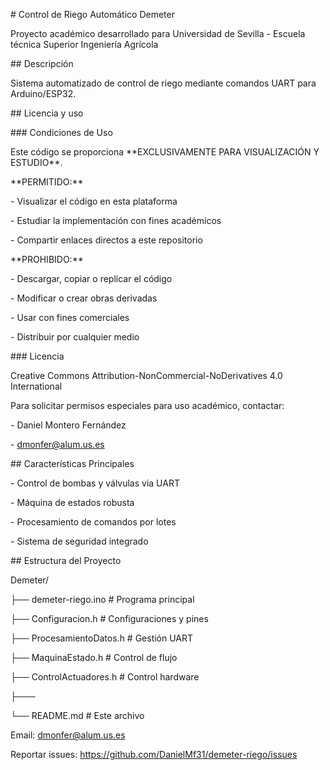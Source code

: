 \# Control de Riego Automático Demeter



Proyecto académico desarrollado para Universidad de Sevilla - Escuela técnica Superior Ingeniería Agrícola



\## Descripción



Sistema automatizado de control de riego mediante comandos UART para Arduino/ESP32.



\## Licencia y uso



\### Condiciones de Uso



Este código se proporciona \*\*EXCLUSIVAMENTE PARA VISUALIZACIÓN Y ESTUDIO\*\*.



\*\*PERMITIDO:\*\*

\- Visualizar el código en esta plataforma

\- Estudiar la implementación con fines académicos

\- Compartir enlaces directos a este repositorio



\*\*PROHIBIDO:\*\*

\- Descargar, copiar o replicar el código

\- Modificar o crear obras derivadas

\- Usar con fines comerciales

\- Distribuir por cualquier medio



\### Licencia



Creative Commons Attribution-NonCommercial-NoDerivatives 4.0 International



Para solicitar permisos especiales para uso académico, contactar:

\- Daniel Montero Fernández

\- dmonfer@alum.us.es



\## Características Principales



\- Control de bombas y válvulas via UART

\- Máquina de estados robusta

\- Procesamiento de comandos por lotes

\- Sistema de seguridad integrado



\## Estructura del Proyecto



Demeter/

├── demeter-riego.ino # Programa principal

├── Configuracion.h # Configuraciones y pines

├── ProcesamientoDatos.h # Gestión UART

├── MaquinaEstado.h # Control de flujo

├── ControlActuadores.h # Control hardware

├───

└── README.md # Este archivo







Email: dmonfer@alum.us.es

Reportar issues: https://github.com/DanielMf31/demeter-riego/issues

